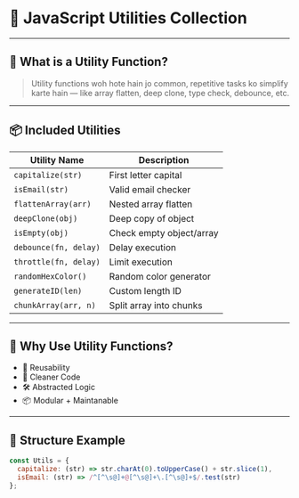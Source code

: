 # 🧰 JavaScript Utilities Collection

---

## 🔰 What is a Utility Function?

> Utility functions woh hote hain jo common, repetitive tasks ko simplify karte hain — like array flatten, deep clone, type check, debounce, etc.

---

## 📦 Included Utilities

| Utility Name          | Description |
|------------------------|-------------|
| `capitalize(str)`      | First letter capital |
| `isEmail(str)`         | Valid email checker |
| `flattenArray(arr)`    | Nested array flatten |
| `deepClone(obj)`       | Deep copy of object |
| `isEmpty(obj)`         | Check empty object/array |
| `debounce(fn, delay)`  | Delay execution |
| `throttle(fn, delay)`  | Limit execution |
| `randomHexColor()`     | Random color generator |
| `generateID(len)`      | Custom length ID |
| `chunkArray(arr, n)`   | Split array into chunks |

---

## 🧠 Why Use Utility Functions?

- 🔁 Reusability  
- 🧼 Cleaner Code  
- 🛠️ Abstracted Logic  
- 📦 Modular + Maintanable

---

## 🧱 Structure Example

```js
const Utils = {
  capitalize: (str) => str.charAt(0).toUpperCase() + str.slice(1),
  isEmail: (str) => /^[^\s@]+@[^\s@]+\.[^\s@]+$/.test(str)
};
```


